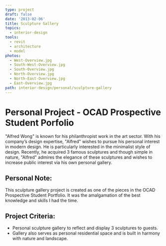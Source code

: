 ```yaml
---
type: project
draft: false
date: '2013-02-06'
title: Sculpture Gallery
topics:
  - interior-design
tools:
  - revit
  - architecture
  - model
photos:
  - West-Overview.jpg
  - South-West-Overview.jpg
  - South-Overview.jpg
  - North-Overview.jpg
  - North-East-Overview.jpg
  - East-Overview.jpg
path: interior-design/personal/sculpture-gallery
---
```

# Personal Project - OCAD Prospective Student Porfolio
"Alfred Wong" is known for his philanthropist work in the art sector. With his company’s design expertise, "Alfred" wishes to pursue his personal interest in modern design. He is particularly interested in the minimalist style of design. Recently, he acquired 3 famous sculptures and though simple in nature, "Alfred" admires the elegance of these sculptures and wishes to increase public interest via his own personal gallery.

## Personal Note:
This sculpture gallery project is created as one of the pieces in the OCAD Prospective Student Portfolio. It was the amalgamation of the best knowledge and skills I had the time.

## Project Criteria:
* Personal sculpture gallery to reflect and display 3 sculptures to guests.
* Gallery also serves as personal residential space and is built in harmony with nature and landscape.
